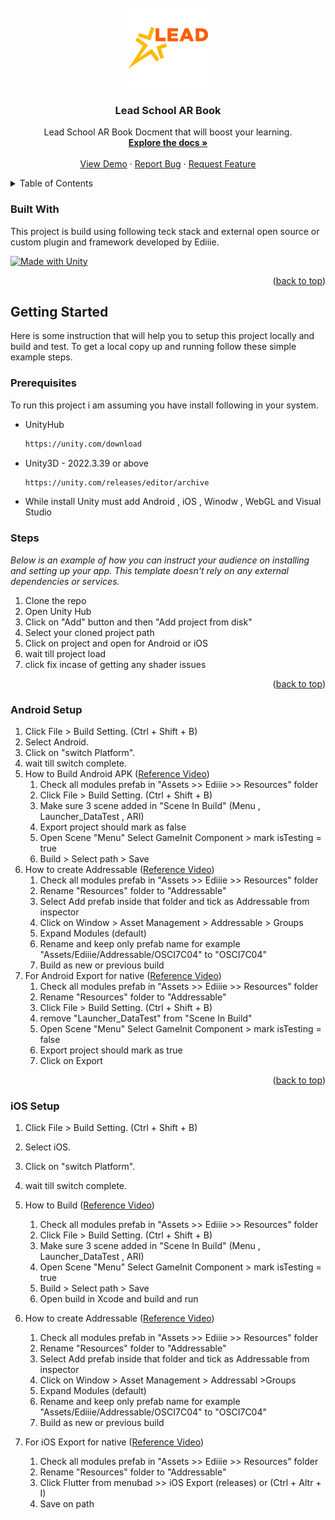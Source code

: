 
<!-- PROJECT LOGO -->
<br />
<div align="center">
  <a href="https://github.com/othneildrew/Best-README-Template">
    <img src="images/logo.png" alt="Logo" width="128" height="128">
  </a>

  <h3 align="center">Lead School AR Book</h3>

  <p align="center">
    Lead School AR Book Docment that will boost your learning.
    <br />
    <a href="#"><strong>Explore the docs »</strong></a>
    <br />
    <br />
    <a href="#">View Demo</a>
    &middot;
    <a href="#">Report Bug</a>
    &middot;
    <a href="#">Request Feature</a>
  </p>
</div>


<!-- TABLE OF CONTENTS -->
<details>
  <summary>Table of Contents</summary>
  <ol>
    <li>
      <a href="#about-the-project">About The Project</a>
      <ul>
        <li><a href="#built-with">Built With</a></li>
      </ul>
    </li>
    <li>
      <a href="#getting-started">Getting Started</a>
      <ul>
        <li><a href="#prerequisites">Prerequisites</a></li>
        <li><a href="#steps">Steps</a></li>
        <li><a href="#android-setup">Android Setup</a></li>
        <li><a href="#ios-setup">iOS Setup</a></li>
      </ul>
    </li>
  </ol>
</details>



<!-- ABOUT THE PROJECT 
## About The Project

[![Product Name Screen Shot][product-screenshot]](https://example.com)

LEAD School is currently offering LEAD School@Home for all our partner schools parents. Your child can now attend live classes daily, attempt quizzes, ask doubts to their school teachers.

You can also join our LEAD School@Home program even if you are not part of a LEAD partner school, simply register your number and your child details to start your classes.
The LEAD School Student & Parent App allows parents of partner schools to track the progress of their child in school by keeping them updated on:
* Unit Progress: Know which units are completed and what your kid has learned.
* Attendance: Check your kids attendance in school for every day.
* Assessments: View reports on the student grade and scores by the student in different assessments.

We at Lead School define excellence as education that empowers students to be capable adults, responsible citizens and empathetic human beings. This is captured by our education mantra: LEARN.

<p align="right">(<a href="#about-the-project">back to top</a>)</p>
-->


### Built With

This project is build using following teck stack and external open source or custom plugin and framework developed by Ediiie. 

[![Made with Unity](https://img.shields.io/badge/Made%20with-Unity-57b9d3.svg?style=for-the-badge&logo=unity)](https://unity3d.com)


<p align="right">(<a href="#about-the-project">back to top</a>)</p>



<!-- GETTING STARTED -->
## Getting Started

Here is some instruction that will help you to setup this project locally and build and test.
To get a local copy up and running follow these simple example steps.

### Prerequisites

To run this project i am assuming you have install following in your system.
* UnityHub
  ```sh
  https://unity.com/download
  ```
* Unity3D  - 2022.3.39 or above
  ```sh
  https://unity.com/releases/editor/archive
  ```
* While install Unity must add Android , iOS , Winodw , WebGL and Visual Studio 

### Steps

_Below is an example of how you can instruct your audience on installing and setting up your app. This template doesn't rely on any external dependencies or services._

1. Clone the repo
2. Open Unity Hub
3. Click on "Add" button and then "Add project from disk"
4. Select your cloned project path 
5. Click on project and open for Android or iOS 
6. wait till project load 
7. click fix incase of getting any shader issues

<p align="right">(<a href="#about-the-project">back to top</a>)</p>

### Android Setup
1. Click File > Build Setting. (Ctrl + Shift + B)
2. Select Android.
3. Click on "switch Platform".
4. wait till switch complete.
5. How to Build Android APK  (<a href="#">Reference Video</a>)
    1. Check all modules prefab in "Assets  >> Ediiie >>  Resources" folder
    2. Click File > Build Setting. (Ctrl + Shift + B)
    3. Make sure 3 scene added in "Scene In Build" (Menu , Launcher_DataTest , ARI)
    4. Export project should mark as false
    5. Open Scene "Menu" Select GameInit Component > mark isTesting = true
    6. Build > Select path > Save 
6. How to create Addressable (<a href="#">Reference Video</a>)
    1. Check all modules prefab in "Assets  >> Ediiie >>  Resources" folder
    2. Rename "Resources" folder to "Addressable"
    3. Select Add prefab inside that folder and tick as Addressable from inspector 
    4. Click on Window > Asset Management > Addressable > Groups
    5. Expand Modules (default)
    6. Rename and keep only prefab name for example "Assets/Ediiie/Addressable/OSCI7C04" to "OSCI7C04"
    7. Build as new or previous build 
7. For Android Export for native (<a href="https://youtu.be/A3P4kp5s97E"  target="_blank">Reference Video</a>)
    1. Check all modules prefab in "Assets  >> Ediiie >>  Resources" folder
    2. Rename "Resources" folder to "Addressable"
    3. Click File > Build Setting. (Ctrl + Shift + B)
    4. remove  "Launcher_DataTest"  from "Scene In Build"
    5. Open Scene "Menu" Select GameInit Component > mark isTesting = false
    6. Export project should mark as true
    7. Click on Export 


<p align="right">(<a href="#about-the-project">back to top</a>)</p>

### iOS Setup
1. Click File > Build Setting. (Ctrl + Shift + B)
2. Select iOS.
3. Click on "switch Platform".
4. wait till switch complete.
5. How to Build  (<a href="#">Reference Video</a>)
    1. Check all modules prefab in "Assets  >> Ediiie >>  Resources" folder
    2. Click File > Build Setting. (Ctrl + Shift + B)
    3. Make sure 3 scene added in "Scene In Build" (Menu , Launcher_DataTest , ARI)
    4. Open Scene "Menu" Select GameInit Component > mark isTesting = true
    5. Build > Select path > Save
    6. Open build in Xcode and build and run 
6. How to create Addressable (<a href="#">Reference Video</a>)
    1. Check all modules prefab in "Assets  >> Ediiie >>  Resources" folder
    2. Rename "Resources" folder to "Addressable"
    3. Select Add prefab inside that folder and tick as Addressable from inspector 
    4. Click on Window > Asset Management > Addressabl >Groups
    5. Expand Modules (default)
    6. Rename and keep only prefab name for example "Assets/Ediiie/Addressable/OSCI7C04" to "OSCI7C04"
    7. Build as new or previous build 
7. For iOS Export for native (<a href="#">Reference Video</a>)
    1. Check all modules prefab in "Assets  >> Ediiie >>  Resources" folder
    2. Rename "Resources" folder to "Addressable"
    3. Click Flutter from menubad >> iOS Export (releases) or (Ctrl + Altr + I) 
    4. Save on path 


    [product-screenshot]: images/screenshot.png
